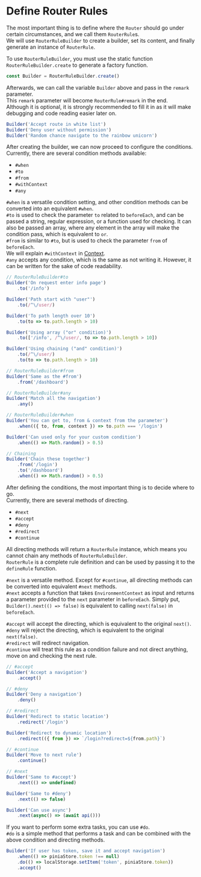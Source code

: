# Define Router Rules

The most important thing is to define where the `Router` should go under certain circumstances, and we call them `RouterRule`s.  
We will use `RouterRuleBuilder` to create a builder, set its content, and finally generate an instance of `RouterRule`.

To use `RouterRuleBuilder`, you must use the static function `RouterRuleBuilder.create` to generate a factory function.
```ts
const Builder = RouterRuleBuilder.create()
```

Afterwards, we can call the variable `Builder` above and pass in the `remark` parameter.  
This `remark` parameter will become `RouterRule#remark` in the end.  
Although it is optional, it is strongly recommended to fill it in as it will make debugging and code reading easier later on.
```ts
Builder('Accept route in white list')
Builder('Deny user without permission')
Builder('Random chance navigate to the rainbow unicorn')
```

After creating the builder, we can now proceed to configure the conditions.  
Currently, there are several condition methods available:
- `#when`
- `#to`
- `#from`
- `#withContext`
- `#any`

`#when` is a versatile condition setting, and other condition methods can be converted into an equivalent `#when`.  
`#to` is used to check the parameter `to` related to `beforeEach`, and can be passed a string, regular expression, or a function used for checking. It can also be passed an array, where any element in the array will make the condition pass, which is equivalent to `or`.  
`#from` is similar to `#to`, but is used to check the parameter `from` of `beforeEach`.  
We will explain `#withContext` in [Context](context.md).  
`#any` accepts any condition, which is the same as not writing it. However, it can be written for the sake of code readability.

```ts
// RouterRuleBuilder#to
Builder('On request enter info page')
    .to('/info')

Builder('Path start with "user"')
    .to(/^\/user/)

Builder('To path length over 10')
    .to(to => to.path.length > 10)

Builder('Using array ("or" condition)')
    .to(['/info', /^\/user/, to => to.path.length > 10])

Builder('Using chaining ("and" condition)')
    .to(/^\/user/)
    .to(to => to.path.length > 10)

// RouterRuleBuilder#from
Builder('Same as the #from')
    .from('/dashboard')

// RouterRuleBuilder#any
Builder('Match all the navigation')
    .any()

// RouterRuleBuilder#when
Builder('You can get to, from & context from the parameter')
    .when(({ to, from, context }) => to.path === '/login')

Builder('Can used only for your custom condition')
    .when(() => Math.random() > 0.5)

// Chaining
Builder('Chain these together')
    .from('/login')
    .to('/dashboard')
    .when(() => Math.random() > 0.5)
```

After defining the conditions, the most important thing is to decide where to go.  
Currently, there are several methods of directing.
- `#next`
- `#accept`
- `#deny`
- `#redirect`
- `#continue`

All directing methods will return a `RouterRule` instance, which means you cannot chain any methods of `RouterRuleBuilder`.  
`RouterRule` is a complete rule definition and can be used by passing it to the `defineRule` function.

`#next` is a versatile method. Except for `#continue`, all directing methods can be converted into equivalent `#next` methods.  
`#next` accepts a function that takes `EnvironmentContext` as input and returns a parameter provided to the `next` parameter in `beforeEach`.
Simply put, `Builder().next(() => false)` is equivalent to calling `next(false)` in `beforeEach`.  

`#accept` will accept the directing, which is equivalent to the original `next()`.  
`#deny` will reject the directing, which is equivalent to the original `next(false)`.  
`#redirect` will redirect navigation.  
`#continue` will treat this rule as a condition failure and not direct anything, move on and checking the next rule.

```ts
// #accept
Builder('Accept a navigation')
    .accept()

// #deny
Builder('Deny a navigation')
    .deny()

// #redirect
Builder('Redirect to static location')
    .redirect('/login')

Builder('Redirect to dynamic location')
    .redirect(({ from }) => `/login?redirect=${from.path}`)

// #continue
Builder('Move to next rule')
    .continue()

// #next
Builder('Same to #accept')
    .next(() => undefined)

Builder('Same to #deny')
    .next(() => false)

Builder('Can use async')
    .next(async() => (await api()))
```

If you want to perform some extra tasks, you can use `#do`.  
`#do` is a simple method that performs a task and can be combined with the above condition and directing methods.

```ts
Builder('If user has token, save it and accept navigation')
    .when(() => piniaStore.token !== null)
    .do(() => localStorage.setItem('token', piniaStore.token))
    .accept()
```

